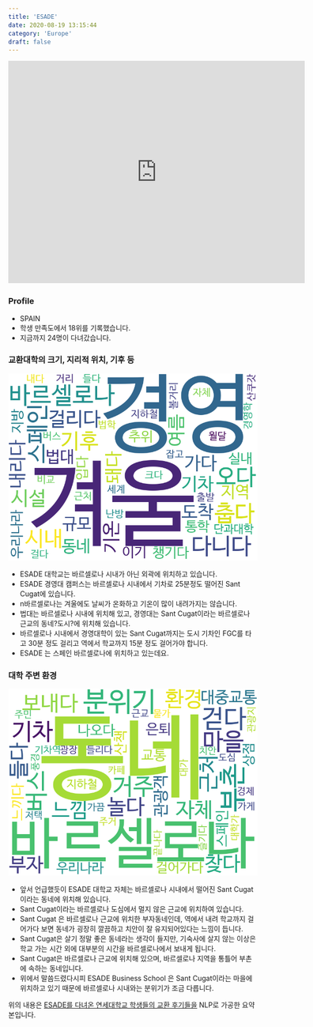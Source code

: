 ```yaml
---
title: 'ESADE'
date: 2020-08-19 13:15:44
category: 'Europe'
draft: false
---
```


<iframe
width="600"
height="450"
frameborder="0" style="border:0"
src="https://www.google.com/maps/embed/v1/place?key=AIzaSyC9e1AME-pVmWC4hBpFdu5S4dKzyepa3HQ&q=ESADE&center=41.3939315,2.114791&zoom=14" allowfullscreen>
</iframe>

### Profile

* SPAIN
* 학생 만족도에서 18위를 기록했습니다.
* 지금까지 24명이 다녀갔습니다. 

### 교환대학의 크기, 지리적 위치, 기후 등

![gen_info-WordCloud](../univ_wordclouds_okt/gen_info/ES000001_gen_info_okt.png)

* ESADE 대학교는 바르셀로나 시내가 아닌 외곽에 위치하고 있습니다.
* ESADE 경영대 캠퍼스는 바르셀로나 시내에서 기차로 25분정도 떨어진 Sant Cugat에 있습니다.
* n바르셀로나는 겨울에도 날씨가 온화하고 기온이 많이 내려가지는 않습니다.
* 법대는 바르셀로나 시내에 위치해 있고, 경영대는 Sant Cugat이라는 바르셀로나 근교의 동네?도시?에 위치해 있습니다.
* 바르셀로나 시내에서 경영대학이 있는 Sant Cugat까지는 도시 기차인 FGC를 타고 30분 정도 걸리고 역에서 학교까지 15분 정도 걸어가야 합니다.
* ESADE 는 스페인 바르셀로나에 위치하고 있는데요.


### 대학 주변 환경

![env_info-WordCloud](../univ_wordclouds_okt/env_info/ES000001_env_info_okt.png)

* 앞서 언급했듯이 ESADE 대학교 자체는 바르셀로나 시내에서 떨어진 Sant Cugat이라는 동네에 위치해 있습니다.
* Sant Cugat이라는 바르셀로나 도심에서 멀지 않은 근교에 위치하여 있습니다.
* Sant Cugat 은 바르셀로나 근교에 위치한 부자동네인데, 역에서 내려 학교까지 걸어가다 보면 동네가 굉장히 깔끔하고 치안이 잘 유지되어있다는 느낌이 듭니다.
* Sant Cugat은 살기 정말 좋은 동네라는 생각이 들지만, 기숙사에 살지 않는 이상은 학교 가는 시간 외에 대부분의 시간을 바르셀로나에서 보내게 됩니다.
* Sant Cugat은 바르셀로나 근교에 위치해 있으며, 바르셀로나 지역을 통틀어 부촌에 속하는 동네입니다.
* 위에서 말씀드렸다시피 ESADE Business School 은 Sant Cugat이라는 마을에 위치하고 있기 때문에 바르셀로나 시내와는 분위기가 조금 다릅니다.


위의 내용은 [ESADE를 다녀온 연세대학교 학생들의 교환 후기들을](http://oia.yonsei.ac.kr/partner/expReport.asp?ucode=ES000001&bgbn=A) NLP로 가공한 요약본입니다. 
